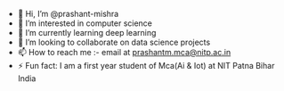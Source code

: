 - 👋 Hi, I’m @prashant-mishra
- 👀 I’m interested in computer science
- 🌱 I’m currently learning deep learning
- 💞️ I’m looking to collaborate on data science projects
- 📫 How to reach me :- email at prashantm.mca@nitp.ac.in
- ⚡ Fun fact: I am a first year student of Mca(Ai & Iot) at NIT Patna Bihar India

<!---
prashant-mishra-22/prashant-mishra-22 is a ✨ special ✨ repository because its `README.md` (this file) appears on your GitHub profile.
You can click the Preview link to take a look at your changes.
--->
